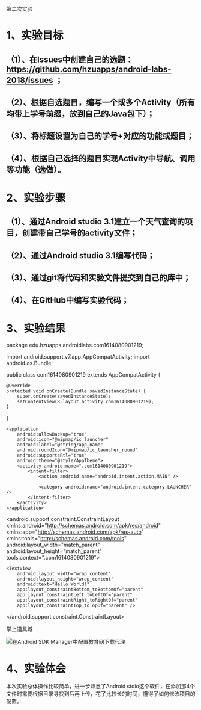 第二次实验
# 1、实验目标
## （1）、在Issues中创建自己的选题：https://github.com/hzuapps/android-labs-2018/issues ；
## （2）、根据自选题目，编写一个或多个Activity（所有均带上学号前缀，放到自己的Java包下）；
## （3）、将标题设置为自己的学号+对应的功能或题目；
## （4）、根据自己选择的题目实现Activity中导航、调用等功能（选做）。
# 2、实验步骤
## （1）、通过Android studio 3.1建立一个天气查询的项目，创建带自己学号的activity文件；
## （2）、通过Android studio 3.1编写代码；
## （3）、通过git将代码和实验文件提交到自己的库中；
## （4）、在GitHub中编写实验代码；
# 3、实验结果
 package edu.hzuapps.androidlabs.com1614080901219;

import android.support.v7.app.AppCompatActivity;
import android.os.Bundle;

public class com1614080901219 extends AppCompatActivity {

    @Override
    protected void onCreate(Bundle savedInstanceState) {
        super.onCreate(savedInstanceState);
        setContentView(R.layout.activity_com1614080901219);
    }
}

<?xml version="1.0" encoding="utf-8"?>
<manifest xmlns:android="http://schemas.android.com/apk/res/android"
    package="edu.hzuapps.androidlabs.com1614080901219">

    <application
        android:allowBackup="true"
        android:icon="@mipmap/ic_launcher"
        android:label="@string/app_name"
        android:roundIcon="@mipmap/ic_launcher_round"
        android:supportsRtl="true"
        android:theme="@style/AppTheme">
        <activity android:name=".com1614080901219">
            <intent-filter>
                <action android:name="android.intent.action.MAIN" />

                <category android:name="android.intent.category.LAUNCHER" />
            </intent-filter>
        </activity>
    </application>

</manifest>

<?xml version="1.0" encoding="utf-8"?>
<android.support.constraint.ConstraintLayout xmlns:android="http://schemas.android.com/apk/res/android"
    xmlns:app="http://schemas.android.com/apk/res-auto"
    xmlns:tools="http://schemas.android.com/tools"
    android:layout_width="match_parent"
    android:layout_height="match_parent"
    tools:context=".com1614080901219">

    <TextView
        android:layout_width="wrap_content"
        android:layout_height="wrap_content"
        android:text="Hello World!"
        app:layout_constraintBottom_toBottomOf="parent"
        app:layout_constraintLeft_toLeftOf="parent"
        app:layout_constraintRight_toRightOf="parent"
        app:layout_constraintTop_toTopOf="parent" />

</android.support.constraint.ConstraintLayout>

<resources>
    <string name="app_name">掌上道具城</string>
</resources>

![在Android SDK Manager中配置教育网下载代理](https://github.com/as6296463/android-labs-2018/blob/master/com1614080901219/2.png "配置教育网下载代理")
# 4、实验体会
 本次实验总体操作比较简单，进一步熟悉了Android stdio这个软件，在添加那4个文件时需要根据目录寻找到后再上传，花了比较长的时间，懂得了如何修改项目的配置。
